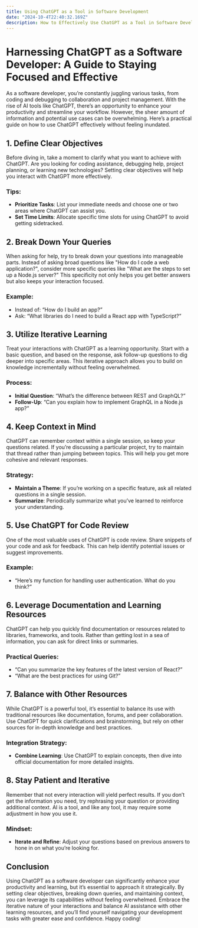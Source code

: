 ```yaml
---
title: Using ChatGPT as a Tool in Software Development
date: "2024-10-4T22:40:32.169Z"
description: How to Effectively Use ChatGPT as a Tool in Software Development.
---
```


# Harnessing ChatGPT as a Software Developer: A Guide to Staying Focused and Effective

As a software developer, you’re constantly juggling various tasks, from coding and debugging to collaboration and project management. With the rise of AI tools like ChatGPT, there’s an opportunity to enhance your productivity and streamline your workflow. However, the sheer amount of information and potential use cases can be overwhelming. Here’s a practical guide on how to use ChatGPT effectively without feeling inundated.

## 1. Define Clear Objectives

Before diving in, take a moment to clarify what you want to achieve with ChatGPT. Are you looking for coding assistance, debugging help, project planning, or learning new technologies? Setting clear objectives will help you interact with ChatGPT more effectively.

### Tips:

- **Prioritize Tasks**: List your immediate needs and choose one or two areas where ChatGPT can assist you.
- **Set Time Limits**: Allocate specific time slots for using ChatGPT to avoid getting sidetracked.

## 2. Break Down Your Queries

When asking for help, try to break down your questions into manageable parts. Instead of asking broad questions like "How do I code a web application?", consider more specific queries like "What are the steps to set up a Node.js server?" This specificity not only helps you get better answers but also keeps your interaction focused.

### Example:

- Instead of: “How do I build an app?”
- Ask: “What libraries do I need to build a React app with TypeScript?”

## 3. Utilize Iterative Learning

Treat your interactions with ChatGPT as a learning opportunity. Start with a basic question, and based on the response, ask follow-up questions to dig deeper into specific areas. This iterative approach allows you to build on knowledge incrementally without feeling overwhelmed.

### Process:

- **Initial Question**: “What’s the difference between REST and GraphQL?”
- **Follow-Up**: “Can you explain how to implement GraphQL in a Node.js app?”

## 4. Keep Context in Mind

ChatGPT can remember context within a single session, so keep your questions related. If you’re discussing a particular project, try to maintain that thread rather than jumping between topics. This will help you get more cohesive and relevant responses.

### Strategy:

- **Maintain a Theme**: If you’re working on a specific feature, ask all related questions in a single session.
- **Summarize**: Periodically summarize what you’ve learned to reinforce your understanding.

## 5. Use ChatGPT for Code Review

One of the most valuable uses of ChatGPT is code review. Share snippets of your code and ask for feedback. This can help identify potential issues or suggest improvements.

### Example:

- “Here’s my function for handling user authentication. What do you think?”

## 6. Leverage Documentation and Learning Resources

ChatGPT can help you quickly find documentation or resources related to libraries, frameworks, and tools. Rather than getting lost in a sea of information, you can ask for direct links or summaries.

### Practical Queries:

- “Can you summarize the key features of the latest version of React?”
- “What are the best practices for using Git?”

## 7. Balance with Other Resources

While ChatGPT is a powerful tool, it’s essential to balance its use with traditional resources like documentation, forums, and peer collaboration. Use ChatGPT for quick clarifications and brainstorming, but rely on other sources for in-depth knowledge and best practices.

### Integration Strategy:

- **Combine Learning**: Use ChatGPT to explain concepts, then dive into official documentation for more detailed insights.

## 8. Stay Patient and Iterative

Remember that not every interaction will yield perfect results. If you don’t get the information you need, try rephrasing your question or providing additional context. AI is a tool, and like any tool, it may require some adjustment in how you use it.

### Mindset:

- **Iterate and Refine**: Adjust your questions based on previous answers to hone in on what you’re looking for.

## Conclusion

Using ChatGPT as a software developer can significantly enhance your productivity and learning, but it’s essential to approach it strategically. By setting clear objectives, breaking down queries, and maintaining context, you can leverage its capabilities without feeling overwhelmed. Embrace the iterative nature of your interactions and balance AI assistance with other learning resources, and you’ll find yourself navigating your development tasks with greater ease and confidence. Happy coding!
